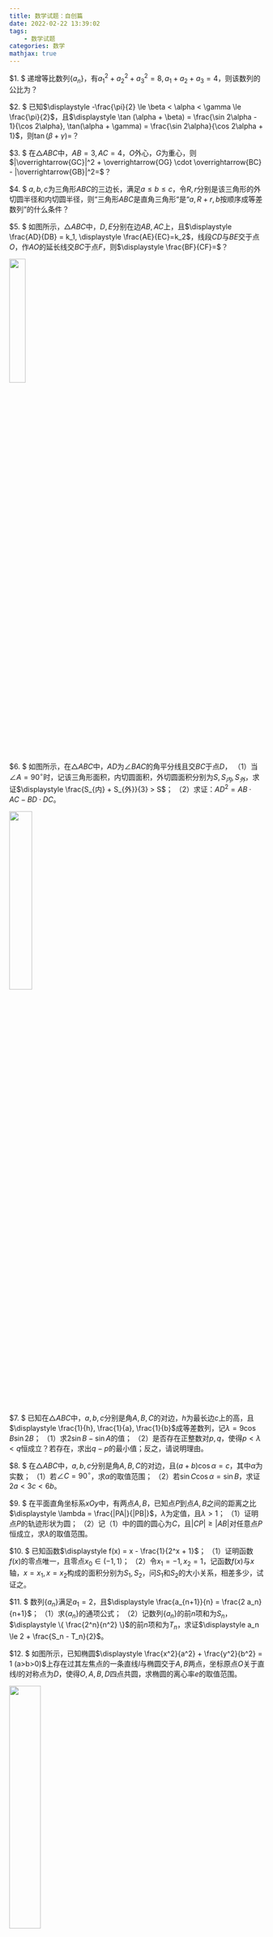 ```yaml
---
title: 数学试题：自创篇
date: 2022-02-22 13:39:02
tags:
    - 数学试题
categories: 数学
mathjax: true
---
```



$1. $ 递增等比数列$\{a_n\}$，有$a_1^2+a_2^2+a_3^2 = 8, a_1 + a_2 + a_3 = 4$，则该数列的公比为？

$2. $ 已知$\displaystyle -\frac{\pi}{2} \le \beta < \alpha < \gamma \le \frac{\pi}{2}$，且$\displaystyle \tan (\alpha + \beta) = \frac{\sin 2\alpha - 1}{\cos 2\alpha}, \tan(\alpha + \gamma) = \frac{\sin 2\alpha}{\cos 2\alpha + 1}$，则$\tan (\beta + \gamma)=$？

$3. $ 在$\triangle ABC$中，$AB = 3, AC = 4$，$O$外心，$G$为重心，则$|\overrightarrow{GC}|^2 + \overrightarrow{OG} \cdot \overrightarrow{BC} - |\overrightarrow{GB}|^2=$？

<!--more-->

$4. $ $a,b,c$为三角形$ABC$的三边长，满足$a \le b \le c$，令$R,r$分别是该三角形的外切圆半径和内切圆半径，则“三角形$ABC$是直角三角形“是“$a, R+r, b$按顺序成等差数列”的什么条件？

$5. $ 如图所示，$\triangle ABC$中，$D,E$分别在边$AB,AC$上，且$\displaystyle \frac{AD}{DB} = k_1, \displaystyle \frac{AE}{EC}=k_2$，线段$CD$与$BE$交于点$O$，作$AO$的延长线交$BC$于点$F$，则$\displaystyle \frac{BF}{CF}=$？

<img src="https://cdn.staticaly.com/gh/gamersover/hexo_blog_assets@main/数学试题自创/xxx.406uas3gfp40.webp" width="25%">

$6. $ 如图所示，在$\triangle ABC$中，$AD$为$\angle BAC$的角平分线且交$BC$于点$D$，
（1）当$\angle A = 90^\circ$时，记该三角形面积，内切圆面积，外切圆面积分别为$S, S_{内}, S_{外}$，求证$\displaystyle \frac{S_{内} + S_{外}}{3} > S$；
（2）求证：$AD^2 = AB \cdot AC - BD \cdot DC$。

<img src="https://cdn.staticaly.com/gh/gamersover/hexo_blog_assets@main/数学试题自创/xxx.1b45nqzze7y8.webp" width="30%">

$7. $ 已知在$\triangle ABC$中，$a,b,c$分别是角$A,B,C$的对边，$h$为最长边$c$上的高，且$\displaystyle \frac{1}{h}, \frac{1}{a}, \frac{1}{b}$成等差数列，记$\lambda = 9 \cos B \sin 2B$；
（1）求$2\sin B - \sin A$的值；
（2）是否存在正整数对$p,q$，使得$p < \lambda < q$恒成立？若存在，求出$q - p$的最小值；反之，请说明理由。

$8. $ 在$\triangle ABC$中，$a, b, c$分别是角$A,B,C$的对边，且$(a+b)\cos \alpha = c$，其中$\alpha$为实数；
（1）若$\angle C = 90^\circ$，求$\alpha$的取值范围；
（2）若$\sin C \cos \alpha = \sin B$，求证$2a < 3c < 6b$。

$9. $ 在平面直角坐标系$xOy$中，有两点$A,B$，已知点$P$到点$A,B$之间的距离之比$\displaystyle \lambda = \frac{|PA|}{|PB|}$，$\lambda$为定值，且$\lambda > 1$；
（1）证明点$P$的轨迹形状为圆；
（2）记（1）中的圆的圆心为$C$，且$|CP| \ge |AB|$对任意点$P$恒成立，求$\lambda$的取值范围。

$10. $ 已知函数$\displaystyle f(x) = x - \frac{1}{2^x + 1}$；
（1）证明函数$f(x)$的零点唯一，且零点$x_0 \in (-1, 1)$；
（2）令$x_1 = -1, x_2 = 1$，记函数$f(x)$与$x$轴，$x=x_1, x=x_2$构成的面积分别为$S_1, S_2$，问$S_1$和$S_2$的大小关系，相差多少，试证之。

$11. $ 数列$\{a_n\}$满足$a_1=2$，且$\displaystyle \frac{a_{n+1}}{n} = \frac{2 a_n}{n+1}$；
（1）求$\{a_n\}$的通项公式；
（2）记数列$\{a_n\}$的前$n$项和为$S_n$，$\displaystyle \{ \frac{2^n}{n^2} \}$的前$n$项和为$T_n$，求证$\displaystyle a_n \le 2 + \frac{S_n - T_n}{2}$。

$12. $ 如图所示，已知椭圆$\displaystyle \frac{x^2}{a^2} + \frac{y^2}{b^2} = 1 (a>b>0)$上存在过其左焦点的一条直线$l$与椭圆交于$A,B$两点，坐标原点$O$关于直线$l$的对称点为$D$，使得$O,A,B,D$四点共圆，求椭圆的离心率$e$的取值范围。

<img src="https://cdn.staticaly.com/gh/gamersover/hexo_blog_assets@main/数学试题自创/xxx.3tpkw8c6er60.webp" width="35%">

$13. $ 证明过抛物线准线上的任意一点作抛物线的两条切线，则两个切点和抛物线的焦点共线。类似的，探讨椭圆和双曲线是否具有相似的性质？

$14. $ 如图所示，已知椭圆$\displaystyle G: \frac{x^2}{a^2} + \frac{y^2}{b^2}=1 (a>b>0)$，抛物线$C: y = x^2 - b^2$，若椭圆$G$与抛物线$C$的其中一个交点$(x_0,y_0)$到点$\displaystyle (0, \frac{1}{4} - b^2)$的距离为$\displaystyle \frac{23}{12}$，且椭圆$G$的离心率为$\displaystyle \frac{\sqrt 6}{3}$；
（1）求$y_0$的值；
（2）若直线$\displaystyle l: y = \frac{\sqrt 3}{3}x + m$与可行域$\left \{ \begin{aligned} &y \le x^2 - b^2 \\& \frac{x^2}{a^2} + \frac{y^2}{b^2} <= 1 \end{aligned}\right.$的边界交于不同的四点，从左到右依次记为$A,B,C,D$，问是否存在这样的直线$l$使得$|AB|, |BC|, |CD|$成等差数列？并说明理由。

<img src="https://cdn.staticaly.com/gh/gamersover/hexo_blog_assets@main/数学试题自创/xxx.44jznavny4q0.webp" width="35%">

$15. $ 已知在$\triangle ABC$中，$a,b, c$分别是角$A,B,C$的对边，数列$A: \{a^2,b^2,c^2\}$，数列$B: \{ \cot A, \cot B, \cot C \}$；
（1）若数列$A$的项和与数列$B$的项和相等，求三角形$ABC$的面积；
（2）证明数列$A$成等差数列的充要条件是数列$B$成等差数列。

$16. $ 数列$\{a_n\}$满足$\displaystyle a_{n+1} = \frac{1}{a - a_n}(n,a \in \mathbb{N^+}, a \ge 2)$，$a_1=0$；
（1）若$a=2$；
    （i）求$\lim \limits_{n \to + \infty} a_n$；
    （ii）令$\displaystyle b_n = a_n + \frac{1}{a_n} (n \ge 2)$，求$b_2 + b_3 + \cdots + b_n$的值。
（2）求证对任意的$n \ge 2$，都有$0 \le a_n < a_{n+1} < \frac{1}{a-1}$；
（3）令$S_n = \dfrac{1}{n-1}\sum \limits_{k=1}^n a_n (n \ge 2)$，求证：$\displaystyle S_n \ge (a_n^2 - aa_n + 1)^{\frac{1}{2(n-1)}} (n \ge 2)$。

$17. $ 在椭圆上有一点$M$，记$M$在椭圆上的切线为$l_1$，过原点$O$做一直线$l_2$使得$l_1 \perp l_2$，记$OM$所在直线为$l_3$，求$l_2$与$l_3$的夹角$\alpha$的取值范围。

$18. $ 已知在$\triangle ABC$中，$a,b, c$分别是角$A,B,C$的对边，$b \sin A + a \sin B = 3, \angle C = 60^\circ$，求边长$c$的取值范围。

$19. $ 已知在$\triangle ABC$中，$a,b, c$分别是角$A,B,C$的对边，且$\displaystyle \cos A = \frac{a}{b}$；
（1）若$\displaystyle \frac{c}{a} = 1, b = 2$，求三角形的面积；
（2）若$\triangle ABC$为锐角三角形，求$\displaystyle \frac{c}{a}$的取值范围。

$20. $ 设三角形的周长为$l$，外切圆和内切圆的半径分别为$R,r$，求$\displaystyle \frac{Rr}{l^2}$的最大值。

$21. $ 如图所示，已知抛物线$C: y^2 = 2px (p>0)$的焦点为$F$，准线与$x$轴的交点为$K$，过点$F$作一动直线$l$与抛物线交于$A,B$两点，当直线$l$的倾斜角为$30^\circ$时，$\triangle ABK$的面积为$8$；
（1）求抛物线$C$的方程；
（2）记$\triangle ABK$的内切圆半径为$r$，求$r$的取值范围。

<img src="https://cdn.staticaly.com/gh/gamersover/hexo_blog_assets@main/数学试题自创/xxx.4q8wp1w8a9a0.webp" width="30%">

$22. $ （1）已知$-c \le x, y \le c$（$c$为正常实数）,求证$\displaystyle x + y \le c + \frac{xy}{c^2}$；
（2）已知$-1 \le m, n \le 1$，求$\displaystyle (1+m)(1+n)(1 - \frac{m + n}{1 + mn})$的取值范围。
（3）$a,b,c$是一个三角形的三边长，求$\displaystyle (\frac{a+b}{c}-1)(\frac{a+c}{b}-1)(\frac{b+c}{a}-1)$的取值范围。

$23. $ 如图所示，抛物线$y^2 = 4(x+1) (x \le 0)$的一部分与其关于$y$轴对称的曲线合成的曲线称为“类椭圆”，设$F_1(0, \sqrt 3), F_2(0, -\sqrt 3)$；
（1）若$P$为该“类椭圆”上一点，试证明$|PF_1| + |PF_2| \le 4$；
（2）过点$D(2, 0)$的直线与“类椭圆”交于$A,B$两点，若$\overrightarrow {DB} = \lambda \overrightarrow {DA}$，求$\lambda$的取值范围；
（3）过“类椭圆”内任意一点作相互垂直的两条直线$l_1, l_2$分别交“类椭圆”于$M,N$和$S,T$四点，求四边形$MSNT$的最大值。

<img src="https://cdn.staticaly.com/gh/gamersover/hexo_blog_assets@main/数学试题自创/xxx.6nl2ho4vikw0.webp" width="35%">

$24. $ 在$\triangle ABC$中，$a, b, c$分别是角$A,B,C$的对边，$h$为边$c$上的高，$p$为$\triangle ABC$的半周长，已知$a < b < c$，且$\displaystyle \frac{1}{a}, \frac {1}{b}, \frac{1}{h}, \frac{1}{p}$按某种次序成等差数列，并记该数列为$K_4$；
（1）试写出所有可能排列的$K_4$，并说明理由；
（2）求$a:b:c$。

$25. $ 记平面内三角形全体构成的集合为$\Delta$，任取三角形$\delta$，记$R_\delta,r_\delta$分别为该三角形的外切圆和内切圆半径，$\displaystyle t_\delta = \frac{r_\delta}{R_\delta}$；
（1）求$S = \{t_\delta | \delta \in \Delta\}$；
（2）求$T = \{t \big| \exists A_t, \forall \delta \in A_t, t_\delta = t$,其中$A_t$为无穷多个互不相似的三角形构成的集合$\}$。

$26.$（1）在三角形$ABC$的边$BC$上任取一个不与$B,C$重合的点$D$，记$\triangle ABC, \triangle ABD, \triangle ADC$的内切圆半径分别为$r,r_1,r_2$，求$\dfrac{r}{r_1+r_2}$的取值范围。
（2）在三角形$AD_0D$的边$D_0D$上任取$n$个点$D_1,D_2,\cdots,D_n$，这时不妨记$D$为$D_{n+1}$，并满足$D_0D_{i+1} > D_0D_i (i=0, 1, \cdots, n)$，记$\triangle AD_iD_{i+1}$的内切圆半径为$r_i$，并记$\triangle AD_0D_{n+1}$的内切圆半径为$r$，求$\displaystyle \frac{r}{\sum \limits_{i=0}^n r_i}$的取值范围，其中$i=0,1,\cdots,n$。
